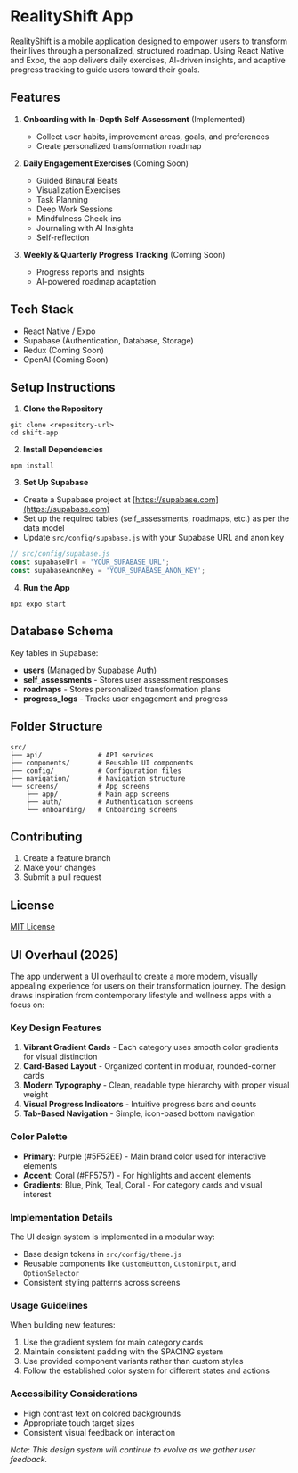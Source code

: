 # RealityShift App

RealityShift is a mobile application designed to empower users to transform their lives through a personalized, structured roadmap. Using React Native and Expo, the app delivers daily exercises, AI-driven insights, and adaptive progress tracking to guide users toward their goals.

## Features

1. **Onboarding with In-Depth Self-Assessment** (Implemented)
   - Collect user habits, improvement areas, goals, and preferences
   - Create personalized transformation roadmap

2. **Daily Engagement Exercises** (Coming Soon)
   - Guided Binaural Beats
   - Visualization Exercises
   - Task Planning
   - Deep Work Sessions
   - Mindfulness Check-ins
   - Journaling with AI Insights
   - Self-reflection

3. **Weekly & Quarterly Progress Tracking** (Coming Soon)
   - Progress reports and insights
   - AI-powered roadmap adaptation

## Tech Stack

- React Native / Expo
- Supabase (Authentication, Database, Storage)
- Redux (Coming Soon)
- OpenAI (Coming Soon)

## Setup Instructions

1. **Clone the Repository**

```
git clone <repository-url>
cd shift-app
```

2. **Install Dependencies**

```
npm install
```

3. **Set Up Supabase**

- Create a Supabase project at [https://supabase.com](https://supabase.com)
- Set up the required tables (self_assessments, roadmaps, etc.) as per the data model
- Update `src/config/supabase.js` with your Supabase URL and anon key

```javascript
// src/config/supabase.js
const supabaseUrl = 'YOUR_SUPABASE_URL';
const supabaseAnonKey = 'YOUR_SUPABASE_ANON_KEY';
```

4. **Run the App**

```
npx expo start
```

## Database Schema

Key tables in Supabase:

- **users** (Managed by Supabase Auth)
- **self_assessments** - Stores user assessment responses
- **roadmaps** - Stores personalized transformation plans
- **progress_logs** - Tracks user engagement and progress

## Folder Structure

```
src/
├── api/              # API services
├── components/       # Reusable UI components
├── config/           # Configuration files
├── navigation/       # Navigation structure
└── screens/          # App screens
    ├── app/          # Main app screens
    ├── auth/         # Authentication screens
    └── onboarding/   # Onboarding screens
```

## Contributing

1. Create a feature branch
2. Make your changes
3. Submit a pull request

## License

[MIT License](LICENSE)

## UI Overhaul (2025)

The app underwent a UI overhaul to create a more modern, visually appealing experience for users on their transformation journey. The design draws inspiration from contemporary lifestyle and wellness apps with a focus on:

### Key Design Features

1. **Vibrant Gradient Cards** - Each category uses smooth color gradients for visual distinction
2. **Card-Based Layout** - Organized content in modular, rounded-corner cards 
3. **Modern Typography** - Clean, readable type hierarchy with proper visual weight
4. **Visual Progress Indicators** - Intuitive progress bars and counts
5. **Tab-Based Navigation** - Simple, icon-based bottom navigation

### Color Palette

- **Primary**: Purple (#5F52EE) - Main brand color used for interactive elements
- **Accent**: Coral (#FF5757) - For highlights and accent elements
- **Gradients**: Blue, Pink, Teal, Coral - For category cards and visual interest

### Implementation Details

The UI design system is implemented in a modular way:
- Base design tokens in `src/config/theme.js`
- Reusable components like `CustomButton`, `CustomInput`, and `OptionSelector`
- Consistent styling patterns across screens

### Usage Guidelines

When building new features:
1. Use the gradient system for main category cards
2. Maintain consistent padding with the SPACING system
3. Use provided component variants rather than custom styles
4. Follow the established color system for different states and actions

### Accessibility Considerations

- High contrast text on colored backgrounds
- Appropriate touch target sizes
- Consistent visual feedback on interaction

*Note: This design system will continue to evolve as we gather user feedback.* 